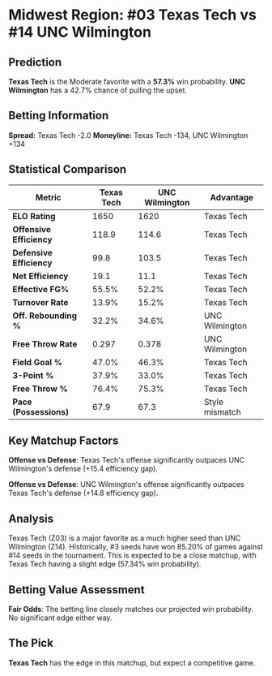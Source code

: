 # Midwest Region: #03 Texas Tech vs #14 UNC Wilmington

## Prediction
**Texas Tech** is the Moderate favorite with a **57.3%** win probability.
**UNC Wilmington** has a 42.7% chance of pulling the upset.

## Betting Information
**Spread:** Texas Tech -2.0
**Moneyline:** Texas Tech -134, UNC Wilmington +134

## Statistical Comparison

| Metric | Texas Tech | UNC Wilmington | Advantage |
|--------|-----------------|-----------------|----------|
| **ELO Rating** | 1650 | 1620 | Texas Tech |
| **Offensive Efficiency** | 118.9 | 114.6 | Texas Tech |
| **Defensive Efficiency** | 99.8 | 103.5 | Texas Tech |
| **Net Efficiency** | 19.1 | 11.1 | Texas Tech |
| **Effective FG%** | 55.5% | 52.2% | Texas Tech |
| **Turnover Rate** | 13.9% | 15.2% | Texas Tech |
| **Off. Rebounding %** | 32.2% | 34.6% | UNC Wilmington |
| **Free Throw Rate** | 0.297 | 0.378 | UNC Wilmington |
| **Field Goal %** | 47.0% | 46.3% | Texas Tech |
| **3-Point %** | 37.9% | 33.0% | Texas Tech |
| **Free Throw %** | 76.4% | 75.3% | Texas Tech |
| **Pace (Possessions)** | 67.9 | 67.3 | Style mismatch |

## Key Matchup Factors

**Offense vs Defense**: Texas Tech's offense significantly outpaces UNC Wilmington's defense (+15.4 efficiency gap).

**Offense vs Defense**: UNC Wilmington's offense significantly outpaces Texas Tech's defense (+14.8 efficiency gap).

## Analysis

Texas Tech (Z03) is a major favorite as a much higher seed than UNC Wilmington (Z14). Historically, #3 seeds have won 85.20% of games against #14 seeds in the tournament. This is expected to be a close matchup, with Texas Tech having a slight edge (57.34% win probability).

## Betting Value Assessment

**Fair Odds**: The betting line closely matches our projected win probability. No significant edge either way.

## The Pick

**Texas Tech** has the edge in this matchup, but expect a competitive game.

